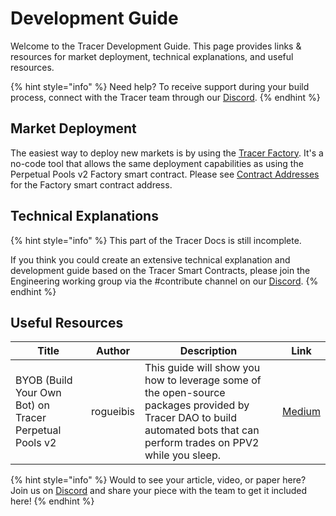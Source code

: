 # Development Guide

Welcome to the Tracer Development Guide. This page provides links & resources for market deployment, technical explanations, and useful resources.

{% hint style="info" %}
Need help? To receive support during your build process, connect with the Tracer team through our [Discord](https://discord.gg/TracerDAO).
{% endhint %}

## Market Deployment

The easiest way to deploy new markets is by using the [Tracer Factory](../factory/pools-factory.md). It's a no-code tool that allows the same deployment capabilities as using the Perpetual Pools v2 Factory smart contract. Please see [Contract Addresses](../contract-addresses.md) for the Factory smart contract address.

## Technical Explanations

{% hint style="info" %}
This part of the Tracer Docs is still incomplete.&#x20;

If you think you could create an extensive technical explanation and development guide based on the Tracer Smart Contracts, please join the Engineering working group via the #contribute channel on our [Discord](https://discord.gg/TracerDAO).
{% endhint %}

## Useful Resources

| Title                                                  | Author    | Description                                                                                                                                                               | Link                                                                                                      |
| ------------------------------------------------------ | --------- | ------------------------------------------------------------------------------------------------------------------------------------------------------------------------- | --------------------------------------------------------------------------------------------------------- |
| BYOB (Build Your Own Bot) on Tracer Perpetual Pools v2 | rogueibis | This guide will show you how to leverage some of the open-source packages provided by Tracer DAO to build automated bots that can perform trades on PPV2 while you sleep. | [Medium](https://medium.com/tracer-dao/byob-build-your-own-bot-on-tracer-perpetual-pools-v2-a43e88e9d090) |

{% hint style="info" %}
Would to see your article, video, or paper here? Join us on [Discord](https://discord.gg/TracerDAO) and share your piece with the team to get it included here!
{% endhint %}



